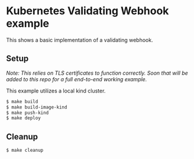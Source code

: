 # Kubernetes Validating Webhook example

This shows a basic implementation of a validating webhook.

## Setup

*Note: This relies on TLS certificates to function correctly. Soon that will be added to this repo for a full end-to-end working example.*

This example utilizes a local kind cluster.

```bash
$ make build
$ make build-image-kind
$ make push-kind
$ make deploy
```

## Cleanup

```bash
$ make cleanup
```
